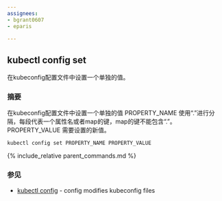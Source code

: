 ```yaml
---
assignees:
- bgrant0607
- eparis

---
```


## kubectl config set

在kubeconfig配置文件中设置一个单独的值。

### 摘要


在kubeconfig配置文件中设置一个单独的值
PROPERTY_NAME 使用“.”进行分隔，每段代表一个属性名或者map的键，map的键不能包含“.”。
PROPERTY_VALUE 需要设置的新值。

```
kubectl config set PROPERTY_NAME PROPERTY_VALUE
```

{% include_relative parent_commands.md %}

### 参见

* [kubectl config](/docs/user-guide/kubectl/kubectl_config/)	 - config modifies kubeconfig files
